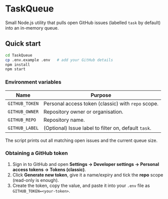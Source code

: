 # TaskQueue

Small Node.js utility that pulls open GitHub issues (labelled `task` by default) into an in-memory queue.

## Quick start
```bash
cd TaskQueue
cp .env.example .env   # add your GitHub details
npm install
npm start
```

### Environment variables

| Name           | Purpose                                               |
| -------------- | ----------------------------------------------------- |
| `GITHUB_TOKEN` | Personal access token (classic) with `repo` scope.    |
| `GITHUB_OWNER` | Repository owner or organisation.                     |
| `GITHUB_REPO`  | Repository name.                                      |
| `GITHUB_LABEL` | (Optional) Issue label to filter on, default `task`.  |

The script prints out all matching open issues and the current queue size.

### Obtaining a GitHub token
1. Sign in to GitHub and open **Settings → Developer settings → Personal access tokens → Tokens (classic)**.  
2. Click **Generate new token**, give it a name/expiry and tick the **repo** scope (read-only is enough).  
3. Create the token, copy the value, and paste it into your `.env` file as `GITHUB_TOKEN=<your-token>`.

